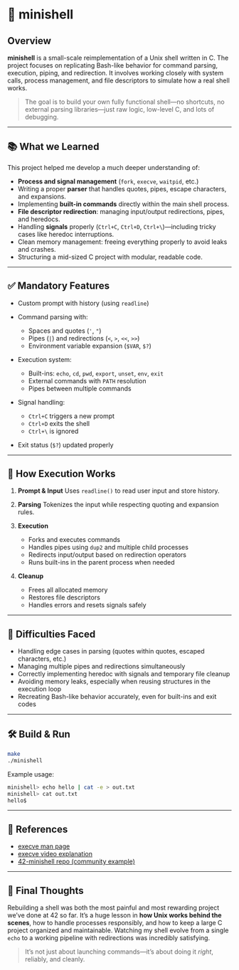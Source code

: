 # 🐚 minishell

## Overview

**minishell** is a small-scale reimplementation of a Unix shell written in C. The project focuses on replicating Bash-like behavior for command parsing, execution, piping, and redirection. It involves working closely with system calls, process management, and file descriptors to simulate how a real shell works.

> The goal is to build your own fully functional shell—no shortcuts, no external parsing libraries—just raw logic, low-level C, and lots of debugging.

---

## 📚 What we Learned

This project helped me develop a much deeper understanding of:

* **Process and signal management** (`fork`, `execve`, `waitpid`, etc.)
* Writing a proper **parser** that handles quotes, pipes, escape characters, and expansions.
* Implementing **built-in commands** directly within the main shell process.
* **File descriptor redirection**: managing input/output redirections, pipes, and heredocs.
* Handling **signals** properly (`Ctrl+C`, `Ctrl+D`, `Ctrl+\`)—including tricky cases like heredoc interruptions.
* Clean memory management: freeing everything properly to avoid leaks and crashes.
* Structuring a mid-sized C project with modular, readable code.

---

## ✅ Mandatory Features

* Custom prompt with history (using `readline`)
* Command parsing with:

  * Spaces and quotes (`'`, `"`)
  * Pipes (`|`) and redirections (`<`, `>`, `<<`, `>>`)
  * Environment variable expansion (`$VAR`, `$?`)
* Execution system:

  * Built-ins: `echo`, `cd`, `pwd`, `export`, `unset`, `env`, `exit`
  * External commands with `PATH` resolution
  * Pipes between multiple commands
* Signal handling:

  * `Ctrl+C` triggers a new prompt
  * `Ctrl+D` exits the shell
  * `Ctrl+\` is ignored
* Exit status (`$?`) updated properly

---

## 🔧 How Execution Works

1. **Prompt & Input**
   Uses `readline()` to read user input and store history.

2. **Parsing**
   Tokenizes the input while respecting quoting and expansion rules.

3. **Execution**

   * Forks and executes commands
   * Handles pipes using `dup2` and multiple child processes
   * Redirects input/output based on redirection operators
   * Runs built-ins in the parent process when needed

4. **Cleanup**

   * Frees all allocated memory
   * Restores file descriptors
   * Handles errors and resets signals safely

---

## 🚧 Difficulties Faced

* Handling edge cases in parsing (quotes within quotes, escaped characters, etc.)
* Managing multiple pipes and redirections simultaneously
* Correctly implementing heredoc with signals and temporary file cleanup
* Avoiding memory leaks, especially when reusing structures in the execution loop
* Recreating Bash-like behavior accurately, even for built-ins and exit codes

---

## 🛠️ Build & Run

```bash
make
./minishell
```

Example usage:

```bash
minishell> echo hello | cat -e > out.txt
minishell> cat out.txt
hello$
```

---

## 📎 References

* [execve man page](https://fr.manpages.org/execve/2)
* [execve video explanation](https://youtu.be/iq7puCxsgHQ?si=86cOQmlYwsrHcmRP)
* [42-minishell repo (community example)](https://github.com/Hqndler/42-minishell)

---

## 🧠 Final Thoughts

Rebuilding a shell was both the most painful and most rewarding project we’ve done at 42 so far. It’s a huge lesson in **how Unix works behind the scenes**, how to handle processes responsibly, and how to keep a large C project organized and maintainable. Watching my shell evolve from a single `echo` to a working pipeline with redirections was incredibly satisfying.

> It’s not just about launching commands—it’s about doing it *right*, reliably, and cleanly.
